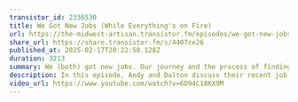 ```yaml
---
transistor_id: 2336530
title: We Got New Jobs (While Everything's on Fire)
url: https://the-midwest-artisan.transistor.fm/episodes/we-got-new-jobs-while-everythings-on-fire
share_url: https://share.transistor.fm/s/4407ce26
published_at: 2025-02-17T20:22:58.128Z
duration: 3213
summary: We (both) got new jobs. Our journey and the process of finding new jobs, the interview process, and how we're feeling about it all.
description: In this episode, Andy and Dalton discuss their recent job transitions, the challenges of navigating the job market, and the why the interview process is broken. We also briefly touch on Laravel Cloud and Laracon US.
video_url: https://www.youtube.com/watch?v=6D94C18KX9M
---
```

